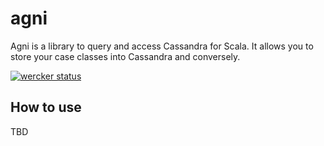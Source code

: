 # agni

Agni is a library to query and access Cassandra for Scala. It allows you to store your case classes into Cassandra and conversely.

[![wercker status](https://app.wercker.com/status/eb49518b3d9b5a95e61d1cdcc082aa98/m "wercker status")](https://app.wercker.com/project/bykey/eb49518b3d9b5a95e61d1cdcc082aa98)

## How to use

TBD
